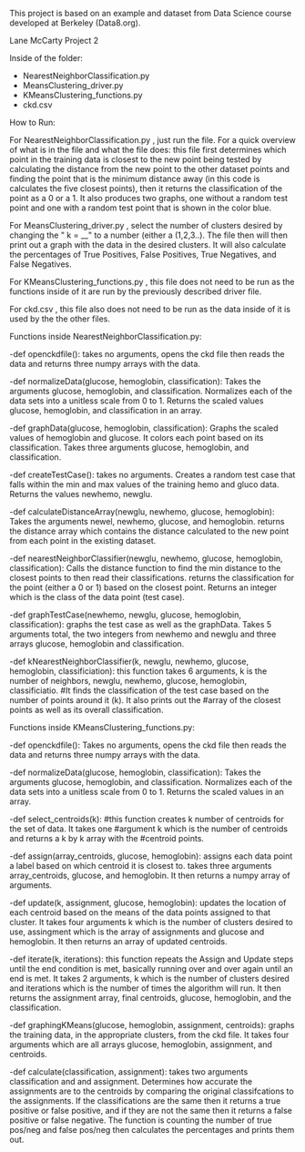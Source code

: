 This project is based on an example and dataset from Data Science course developed at Berkeley (Data8.org).

Lane McCarty Project 2


Inside of the folder: 

- NearestNeighborClassification.py
- MeansClustering_driver.py
- KMeansClustering_functions.py
- ckd.csv


How to Run: 

For NearestNeighborClassification.py , just run the file. For a quick overview of what is in the file and what the file does: this file first determines which point in the training data is closest to the new point being tested by calculating the distance from the new point to the other dataset points and finding the point that is the minimum distance away (in this code is calculates the five closest points), then it returns the classification of the point as a 0 or a 1. It also produces two graphs, one without a random test point and one with a random test point that is shown in the color blue. 

For MeansClustering_driver.py , select the number of clusters desired by changing the " k = __" to a number (either a (1,2,3..). The file then will then print out a graph with the data in the desired clusters. It will also calculate the percentages of True Positives, False Positives, True Negatives, and False Negatives. 

For KMeansClustering_functions.py , this file does not need to be run as the functions inside of it are run by the previously described driver file. 

For ckd.csv , this file also does not need to be run as the data inside of it is used by the the other files. 


Functions inside NearestNeighborClassification.py: 

-def openckdfile():
takes no arguments, opens the ckd file then reads the data and returns three numpy arrays with the data.

-def normalizeData(glucose, hemoglobin, classification):
Takes the arguments glucose, hemoglobin, and classification. Normalizes each of the data sets into a unitless scale from 0 to 1. Returns the scaled values glucose, hemoglobin, and classification in an array.

-def graphData(glucose, hemoglobin, classification):
Graphs the scaled values of hemoglobin and glucose. It colors each point based on its classification. Takes three arguments glucose, hemoglobin, and classification.

-def createTestCase():
takes no arguments. Creates a random test case that falls within the min and max values of the training hemo and gluco data. Returns the values newhemo, newglu.

-def calculateDistanceArray(newglu, newhemo, glucose, hemoglobin):
Takes the arguments newel, newhemo, glucose, and hemoglobin. returns the distance array which contains the distance calculated to the new point from each point in the existing dataset. 

-def nearestNeighborClassifier(newglu, newhemo, glucose, hemoglobin, classification):
Calls the distance function to find the min distance to the closest points to then read their classifications. returns the classification for the point (either a 0 or 1) based on the closest point. Returns an integer which is the class of the data point (test case).

-def graphTestCase(newhemo, newglu, glucose, hemoglobin, classification):
graphs the test case as well as the graphData. Takes 5 arguments total, the two integers from newhemo and newglu and three arrays glucose, hemoglobin and classification.

-def kNearestNeighborClassifier(k, newglu, newhemo, glucose, hemoglobin, classificiation):
this function takes 6 arguments, k is the number of neighbors, newglu, newhemo, glucose, hemoglobin, classificiatio. #It finds the classification of the test case based on the number of points around it (k). It also prints out the #array of the closest points as well as its overall classification.


Functions inside KMeansClustering_functions.py: 

-def openckdfile():
Takes no arguments, opens the ckd file then reads the data and returns three numpy arrays with the data.

-def normalizeData(glucose, hemoglobin, classification):
Takes the arguments glucose, hemoglobin, and classification. Normalizes each of the data sets into a unitless scale from 0 to 1. Returns the scaled values in an array.

-def select_centroids(k):
#this function creates k number of centroids for the set of data. It takes one
#argument k which is the number of centroids and returns a k by k array with the
#centroid points.

-def assign(array_centroids, glucose, hemoglobin):
assigns each data point a label based on which centroid it is closest to. takes three arguments array_centroids, glucose, and hemoglobin. It then returns a numpy array of arguments.

-def update(k, assignment, glucose, hemoglobin):
updates the location of each centroid based on the means of the data points assigned to that cluster. It takes four arguments k which is the number of clusters desired to use, assingment which is the array of assignments and glucose and hemoglobin. It then returns an array of updated centroids.

-def iterate(k, iterations):
this function repeats the Assign and Update steps until the end condition is met, basically running over and over again until an end is met. It takes 2 arguments, k which is the number of clusters desired and iterations which is the number of times the algorithm will run. It then returns the assignment array, final centroids, glucose, hemoglobin, and the classification.

-def graphingKMeans(glucose, hemoglobin, assignment, centroids):
graphs the training data, in the appropriate clusters, from the ckd file. It takes four arguments which are all arrays glucose, hemoglobin, assignment, and centroids. 

-def calculate(classification, assignment):
takes two arguments classification and and assignment. Determines how accurate the assignments are to the centroids by comparing the original classifcations to the assignments. If the classifications are the same then it returns a true positive or false positive, and if they are not the same then it returns a false positive or false negative. The function is counting the number of true pos/neg and false pos/neg then calculates the percentages and prints them out.



